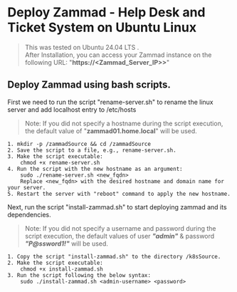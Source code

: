 # **Deploy Zammad - Help Desk and Ticket System on Ubuntu Linux**
>This was tested on Ubuntu 24.04 LTS .\
After Installation, you can access your Zammad instance on the following URL: "**https://<Zammad_Server_IP>>**"

## Deploy Zammad using bash scripts.
First we need to run the script "rename-server.sh" to rename the linux server and add localhost entry to /etc/hosts
>Note: If you did not specify a hostname during the script execution, the default value of "**zammad01.home.local**" will be used.
```
1. mkdir -p /zammadSource && cd /zammadSource
2. Save the script to a file, e.g., rename-server.sh.
3. Make the script executable:
    chmod +x rename-server.sh
4. Run the script with the new hostname as an argument:
    sudo ./rename-server.sh <new_fqdn>
    Replace <new_fqdn> with the desired hostname and domain name for your server.
5. Restart the server with "reboot" command to apply the new hostname. 
```

Next, run the script "install-zammad.sh" to start deploying zammad and its dependencies.
>Note: If you did not specify a username and password during the script execution, the default values of user ***"admin"*** & password ***"P@ssword1!"*** will be used.
```
1. Copy the script "install-zammad.sh" to the directory /k8sSource.
2. Make the script executable:
    chmod +x install-zammad.sh
3. Run the script following the below syntax:
    sudo ./install-zammad.sh <admin-username> <password>
```